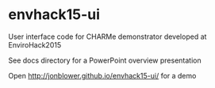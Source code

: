 # envhack15-ui
User interface code for CHARMe demonstrator developed at EnviroHack2015

See docs directory for a PowerPoint overview presentation

Open http://jonblower.github.io/envhack15-ui/ for a demo
